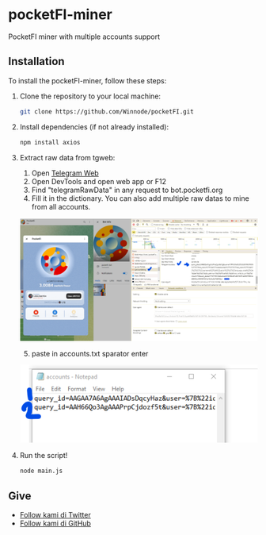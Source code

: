 # pocketFI-miner

PocketFI miner with multiple accounts support

## Installation

To install the pocketFI-miner, follow these steps:

1. Clone the repository to your local machine:
    ```bash
    git clone https://github.com/Winnode/pocketFI.git
    ```
2. Install dependencies (if not already installed):
    ```bash
    npm install axios
    ```
3. Extract raw data from tgweb:
    1. Open [Telegram Web](https://t.me/pocketfi_bot/Mining?startapp=6190010328)
    2. Open DevTools and open web app or F12
    3. Find "telegramRawData" in any request to bot.pocketfi.org
    4. Fill it in the dictionary. You can also add multiple raw datas to mine from all accounts.
	
 	![Raw Data Image](https://raw.githubusercontent.com/Winnode/pocketFI/main/raw_data.png)

    5. paste in accounts.txt sparator enter
	
 	![Account List](https://raw.githubusercontent.com/Winnode/pocketFI/main/accounts.png)
5. Run the script!
    ```bash
    node main.js
    ```

## Give
- [Follow kami di Twitter](https://twitter.com/Winnode)
- [Follow kami di GitHub](https://github.com/Winnode)
